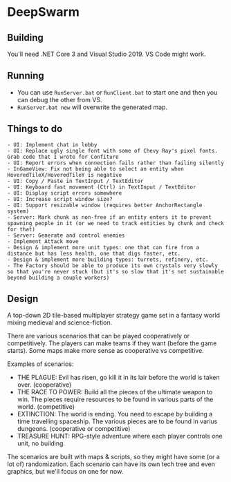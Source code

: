 # DeepSwarm

## Building

You'll need .NET Core 3 and Visual Studio 2019. VS Code might work.

## Running

 * You can use `RunServer.bat` or `RunClient.bat` to start one and then you can debug the other from VS.
 * `RunServer.bat new` will overwrite the generated map.

## Things to do

    - UI: Implement chat in lobby
    - UI: Replace ugly single font with some of Chevy Ray's pixel fonts. Grab code that I wrote for Confiture
    - UI: Report errors when connection fails rather than failing silently
    - InGameView: Fix not being able to select an entity when HoveredTileX/HoveredTileY is negative
    - UI: Copy / Paste in TextInput / TextEditor
    - UI: Keyboard fast movement (Ctrl) in TextInput / TextEditor
    - UI: Display script errors somewhere
    - UI: Increase script window size?
    - UI: Support resizable window (requires better AnchorRectangle system)
    - Server: Mark chunk as non-free if an entity enters it to prevent spawning people in it (or we need to track entities by chunk and check for that)
    - Server: Generate and control enemies
    - Implement Attack move
    - Design & implement more unit types: one that can fire from a distance but has less health, one that digs faster, etc.
    - Design & implement more building types: turrets, refinery, etc.
    - The Factory should be able to produce its own crystals very slowly so that you're never stuck (but it's so slow that it's not sustainable beyond building a couple workers)

## Design

A top-down 2D tile-based multiplayer strategy game set in a fantasy world mixing medieval and science-fiction.

There are various scenarios that can be played cooperatively or competitively. The players can make teams if they want (before the game starts). Some maps make more sense as cooperative vs competitive.

Examples of scenarios:

  * THE PLAGUE: Evil has risen, go kill it in its lair before the world is taken over. (cooperative)
  * THE RACE TO POWER: Build all the pieces of the ultimate weapon to win. The pieces require resources to be found in various parts of the world. (competitive)
  * EXTINCTION: The world is ending. You need to escape by building a time travelling spaceship. The various pieces are to be found in varius dungeons. (cooperative or competitive)
  * TREASURE HUNT: RPG-style adventure where each player controls one unit, no building.

The scenarios are built with maps & scripts, so they might have some (or a lot of) randomization.
Each scenario can have its own tech tree and even graphics, but we'll focus on one for now.

